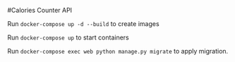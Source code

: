 #Calories Counter API

Run `docker-compose up -d --build` to create images

Run `docker-compose up` to start containers

Run `docker-compose exec web python manage.py migrate` to apply migration.
